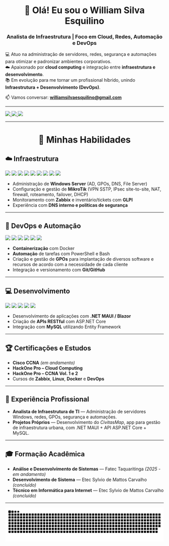 <h1 align="center">👋 Olá! Eu sou o William Silva Esquilino</h1>
<h3 align="center">Analista de Infraestrutura | Foco em Cloud, Redes, Automação e DevOps</h3>

💻 Atuo na administração de servidores, redes, segurança e automações para otimizar e padronizar ambientes corporativos.  
☁️ Apaixonado por **cloud computing** e integração entre **infraestrutura e desenvolvimento**.  
📚 Em evolução para me tornar um profissional híbrido, unindo **Infraestrutura + Desenvolvimento (DevOps)**.

📫 Vamos conversar: **williamsilvaesquilino@gmail.com**

---

<div align="left">
  <a href="https://www.linkedin.com/in/williamesquilino" target="_blank">
    <img src="https://img.shields.io/static/v1?message=LinkedIn&logo=linkedin&label=&color=0077B5&logoColor=white&style=for-the-badge" height="35" />
  </a>
  <a href="mailto:williamsilvaesquilino@gmail.com" target="_blank">
    <img src="https://img.shields.io/static/v1?message=Email&logo=microsoftoutlook&label=&color=0078D4&logoColor=white&style=for-the-badge" height="35" />
  </a>
  <a href="https://wa.me/qr/WWBQWFVRWDHLG1" target="_blank">
    <img src="https://img.shields.io/static/v1?message=Whatsapp&logo=whatsapp&label=&color=25D366&logoColor=white&style=for-the-badge" height="35" />
  </a>
</div>

---

<h1 align="center">🚀 Minhas Habilidades</h1>

## ☁️ **Infraestrutura**
<div align="left">
  <img src="https://img.shields.io/badge/Windows%20Server-0078D4?style=for-the-badge&logo=windows&logoColor=white" />
  <img src="https://img.shields.io/badge/Active%20Directory-003366?style=for-the-badge&logo=windows&logoColor=white" />
  <img src="https://img.shields.io/badge/GPO-000000?style=for-the-badge&logo=windows&logoColor=white" />
  <img src="https://img.shields.io/badge/MikroTik-293239?style=for-the-badge&logoColor=white" />
  <img src="https://img.shields.io/badge/AWS-FF9900?style=for-the-badge&logo=amazonaws&logoColor=white" />
  <img src="https://img.shields.io/badge/Azure-0078D4?style=for-the-badge&logo=microsoftazure&logoColor=white" />
  <img src="https://img.shields.io/badge/Linux-333333?style=for-the-badge&logo=linux&logoColor=white" />
  <img src="https://img.shields.io/badge/Zabbix-FF0000?style=for-the-badge&logo=zabbix&logoColor=white" />
  <img src="https://img.shields.io/badge/GLPI-2F528F?style=for-the-badge&logoColor=white" />
</div>

- Administração de **Windows Server** (AD, GPOs, DNS, File Server)
- Configuração e gestão de **MikroTik** (VPN SSTP, IPsec site-to-site, NAT, firewall, roteamento, failover, DHCP)
- Monitoramento com **Zabbix** e inventário/tickets com **GLPI**
- Experiência com **DNS interno e políticas de segurança**

---

## 🔧 **DevOps e Automação**
<div align="left">
  <img src="https://img.shields.io/badge/Docker-2496ED?style=for-the-badge&logo=docker&logoColor=white" />
  <img src="https://img.shields.io/badge/Terraform-7B42BC?style=for-the-badge&logo=terraform&logoColor=white" />
  <img src="https://img.shields.io/badge/PowerShell-5391FE?style=for-the-badge&logo=powershell&logoColor=white" />
  <img src="https://img.shields.io/badge/Bash-4EAA25?style=for-the-badge&logo=gnubash&logoColor=white" />
  <img src="https://img.shields.io/badge/Git-F05032?style=for-the-badge&logo=git&logoColor=white" />
  <img src="https://img.shields.io/badge/GitHub-181717?style=for-the-badge&logo=github&logoColor=white" />
</div>

- **Containerização** com Docker
- **Automação** de tarefas com PowerShell e Bash
- Criação e gestão de **GPOs** para implantação de diversos software e recursos de acordo com a necessidade de cada cliente
- Integração e versionamento com **Git/GitHub**

---

## 💻 **Desenvolvimento**
<div align="left">
  <img src="https://img.shields.io/badge/.NET-512BD4?style=for-the-badge&logoColor=white" />
  <img src="https://img.shields.io/badge/Blazor-512BD4?style=for-the-badge&logo=blazor&logoColor=white" />
  <img src="https://img.shields.io/badge/C%23-239120?style=for-the-badge&logo=c-sharp&logoColor=white" />
  <img src="https://img.shields.io/badge/JavaScript-F7DF1E?style=for-the-badge&logo=javascript&logoColor=black" />
  <img src="https://img.shields.io/badge/MySQL-4479A1?style=for-the-badge&logo=mysql&logoColor=white" />
</div>

- Desenvolvimento de aplicações com **.NET MAUI / Blazor**
- Criação de **APIs RESTful** com ASP.NET Core
- Integração com **MySQL** utilizando Entity Framework

---

## 🏆 **Certificações e Estudos**
- **Cisco CCNA** *(em andamento)*
- **HackOne Pro – Cloud Computing**
- **HackOne Pro – CCNA Vol. 1 e 2**
- Cursos de **Zabbix**, **Linux**, **Docker** e **DevOps**

---

## 💼 **Experiência Profissional**
- **Analista de Infraestrutura de TI** — Administração de servidores Windows, redes, GPOs, segurança e automações.
- **Projetos Próprios** — Desenvolvimento do *CivitasMap*, app para gestão de infraestrutura urbana, com .NET MAUI + API ASP.NET Core + MySQL.

---

## 🎓 **Formação Acadêmica**
- **Análise e Desenvolvimento de Sistemas** — Fatec Taquaritinga *(2025 - em andamento)*
- **Desenvolvimento de Sistema** — Etec Sylvio de Mattos Carvalho *(concluído)*
- **Técnico em Informática para Internet** — Etec Sylvio de Mattos Carvalho *(concluído)*

---

<picture align="center">
    <source media="(prefers-color-scheme: dark)" srcset="https://raw.githubusercontent.com/williamesquilino/williamesquilino/output/github-contribution-grid-snake-dark.svg">
    <source media="(prefers-color-scheme: light)" srcset="https://raw.githubusercontent.com/williamesquilino/williamesquilino/output/github-contribution-grid-snake-dark.svg">
    <img align="center" alt="github contribution grid snake animation" src="https://raw.githubusercontent.com/mari4souza/mari4souza/output/github-contribution-grid-snake.svg">
</picture>
